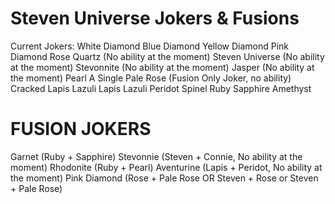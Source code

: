 # Steven Universe Jokers & Fusions
Current Jokers:
White Diamond
Blue Diamond
Yellow Diamond
Pink Diamond
Rose Quartz (No ability at the moment)
Steven Universe (No ability at the moment)
Stevonnite (No ability at the moment)
Jasper (No ability at the moment)
Pearl
A Single Pale Rose (Fusion Only Joker, no ability)
Cracked Lapis Lazuli
Lapis Lazuli
Peridot
Spinel
Ruby
Sapphire
Amethyst

# FUSION JOKERS
Garnet (Ruby + Sapphire)
Stevonnie (Steven + Connie, No ability at the moment)
Rhodonite (Ruby + Pearl)
Aventurine (Lapis + Peridot, No ability at the moment)
Pink Diamond (Rose + Pale Rose OR Steven + Rose or Steven + Pale Rose)

